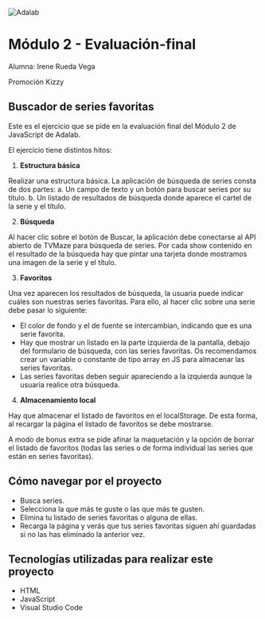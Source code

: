 ![Adalab](https://beta.adalab.es/resources/images/adalab-logo-155x61-bg-white.png)

# Módulo 2 - Evaluación-final

Alumna: Irene Rueda Vega

Promoción Kizzy

## Buscador de series favoritas

Este es el ejercicio que se pide en la evaluación final del Módulo 2 de JavaScript de Adalab.

El ejercicio tiene distintos hitos:

1. **Estructura básica**

Realizar una estructura básica.
La aplicación de búsqueda de series consta de dos partes:
a. Un campo de texto y un botón para buscar series por su título.
b. Un listado de resultados de búsqueda donde aparece el cartel de la serie y el título.

2. **Búsqueda**

Al hacer clic sobre el botón de Buscar, la aplicación debe conectarse al API abierto de TVMaze para búsqueda de series.
Por cada show contenido en el resultado de la búsqueda hay que pintar una tarjeta donde mostramos una imagen de la serie y el título.

3. **Favoritos**

Una vez aparecen los resultados de búsqueda, la usuaria puede indicar cuáles son nuestras series favoritas.
Para ello, al hacer clic sobre una serie debe pasar lo siguiente:

- El color de fondo y el de fuente se intercambian, indicando que es una serie favorita.
- Hay que mostrar un listado en la parte izquierda de la pantalla, debajo del formulario de búsqueda, con
  las series favoritas. Os recomendamos crear un variable o constante de tipo array en JS para almacenar
  las series favoritas.
- Las series favoritas deben seguir apareciendo a la izquierda aunque la usuaria realice otra búsqueda.

4. **Almacenamiento local**

Hay que almacenar el listado de favoritos en el localStorage. De esta forma, al recargar la página el listado de favoritos se debe mostrarse.

A modo de bonus extra se pide afinar la maquetación y la opción de borrar el listado de favoritos (todas las series o de forma individual las series que están en series favoritas).

## Cómo navegar por el proyecto

- Busca series.
- Selecciona la que más te guste o las que más te gusten.
- Elimina tu listado de series favoritas o alguna de ellas.
- Recarga la página y verás que tus series favoritas siguen ahí guardadas si no las has eliminado la anterior vez.

## Tecnologías utilizadas para realizar este proyecto

- HTML
- JavaScript
- Visual Studio Code
